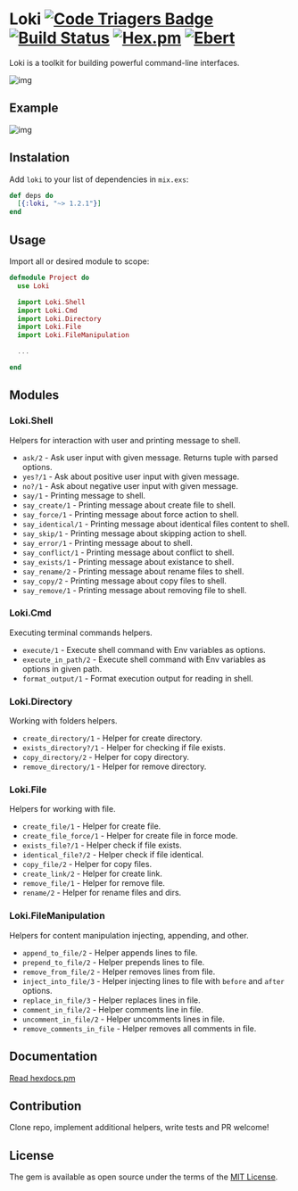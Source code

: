 # Loki [![Code Triagers Badge](https://www.codetriage.com/khusnetdinov/loki/badges/users.svg)](https://www.codetriage.com/khusnetdinov/loki) [![Build Status](https://travis-ci.org/khusnetdinov/loki.svg?branch=master)](https://travis-ci.org/khusnetdinov/loki) [![Hex.pm](https://img.shields.io/hexpm/v/plug.svg)](https://hex.pm/packages/loki) [![Ebert](https://ebertapp.io/github/khusnetdinov/loki.svg)](https://ebertapp.io/github/khusnetdinov/loki)

Loki is a toolkit for building powerful command-line interfaces.

![img](http://res.cloudinary.com/dtoqqxqjv/image/upload/v1481907831/loki.jpg)

## Example

![img](http://res.cloudinary.com/dtoqqxqjv/image/upload/c_scale,w_469/v1481959955/1._khusnetdinov_khusnetdinov_Desktop_project_zsh_2016-12-17_09-51-12_rdjqni.png)

## Instalation

Add `loki` to your list of dependencies in `mix.exs`:

```elixir
def deps do
  [{:loki, "~> 1.2.1"}]
end
```

## Usage

Import all or desired module to scope:

```elixir
defmodule Project do
  use Loki

  import Loki.Shell
  import Loki.Cmd
  import Loki.Directory
  import Loki.File
  import Loki.FileManipulation

  ...

end
```

## Modules

### Loki.Shell
Helpers for interaction with user and printing message to shell.

 - `ask/2` - Ask user input with given message. Returns tuple with parsed options.
 - `yes?/1` - Ask about positive user input with given message.
 - `no?/1` - Ask about negative user input with given message.
 - `say/1` - Printing message to shell.
 - `say_create/1` - Printing message about create file to shell.
 - `say_force/1` -  Printing message about force action to shell.
 - `say_identical/1` - Printing message about identical files content to shell.
 - `say_skip/1` - Printing message about skipping action to shell.
 - `say_error/1` - Printing message about to shell.
 - `say_conflict/1` - Printing message about conflict to shell.
 - `say_exists/1` - Printing message about existance to shell.
 - `say_rename/2` - Printing message about rename files to shell.
 - `say_copy/2` - Printing message about copy files to shell.
 - `say_remove/1` - Printing message about removing file to shell.

### Loki.Cmd
Executing terminal commands helpers.

  - `execute/1` - Execute shell command with Env variables as options.
  - `execute_in_path/2` - Execute shell command with Env variables as options in given path.
  - `format_output/1` - Format execution output for reading in shell.

### Loki.Directory
Working with folders helpers.

  - `create_directory/1` - Helper for create directory.
  - `exists_directory?/1` - Helper for checking if file exists.
  - `copy_directory/2` - Helper for copy directory.
  - `remove_directory/1` - Helper for remove directory.

### Loki.File
Helpers for working with file.

  - `create_file/1` - Helper for create file.
  - `create_file_force/1` - Helper for create file in force mode.
  - `exists_file?/1` - Helper check if file exists.
  - `identical_file?/2` - Helper check if file identical.
  - `copy_file/2` - Helper for copy files.
  - `create_link/2` - Helper for create link.
  - `remove_file/1` - Helper for remove file.
  - `rename/2` - Helper for rename files and dirs.

### Loki.FileManipulation
Helpers for content manipulation injecting, appending, and other.

   - `append_to_file/2` - Helper appends lines to file.
   - `prepend_to_file/2` - Helper prepends lines to file.
   - `remove_from_file/2` - Helper removes lines from file.
   - `inject_into_file/3` - Helper injecting lines to file with `before` and `after` options.
   - `replace_in_file/3` - Helper replaces lines in file.
   - `comment_in_file/2` - Helper comments line in file.
   - `uncomment_in_file/2` - Helper uncomments lines in file.
   - `remove_comments_in_file` - Helper removes all comments in file.

## Documentation

  [Read hexdocs.pm](https://hexdocs.pm/loki/api-reference.html)

## Contribution

Clone repo, implement additional helpers, write tests and PR welcome!

## License

The gem is available as open source under the terms of the [MIT License](http://opensource.org/licenses/MIT).
